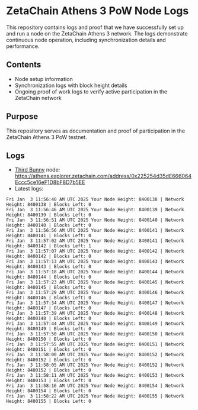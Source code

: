 # ZetaChain Athens 3 PoW Node Logs
This repository contains logs and proof that we have successfully set up and run a node on the ZetaChain Athens 3 network. The logs demonstrate continuous node operation, including synchronization details and performance.

## Contents
- Node setup information
- Synchronization logs with block height details
- Ongoing proof of work logs to verify active participation in the ZetaChain network

## Purpose
This repository serves as documentation and proof of participation in the ZetaChain Athens 3 PoW testnet.

## Logs

- [Third Bunny](https://thirdbunny.xyz/) node: https://athens.explorer.zetachain.com/address/0x225254d35dE666064Eccc5ce16eF1D8bF8D7b5EE
- Latest logs:
```
Fri Jan  3 11:56:40 AM UTC 2025 Your Node Height: 8400138 | Network Height: 8400138 | Blocks Left: 0
Fri Jan  3 11:56:46 AM UTC 2025 Your Node Height: 8400139 | Network Height: 8400139 | Blocks Left: 0
Fri Jan  3 11:56:51 AM UTC 2025 Your Node Height: 8400140 | Network Height: 8400140 | Blocks Left: 0
Fri Jan  3 11:56:56 AM UTC 2025 Your Node Height: 8400141 | Network Height: 8400141 | Blocks Left: 0
Fri Jan  3 11:57:02 AM UTC 2025 Your Node Height: 8400141 | Network Height: 8400142 | Blocks Left: 1
Fri Jan  3 11:57:07 AM UTC 2025 Your Node Height: 8400142 | Network Height: 8400142 | Blocks Left: 0
Fri Jan  3 11:57:13 AM UTC 2025 Your Node Height: 8400143 | Network Height: 8400143 | Blocks Left: 0
Fri Jan  3 11:57:18 AM UTC 2025 Your Node Height: 8400144 | Network Height: 8400144 | Blocks Left: 0
Fri Jan  3 11:57:23 AM UTC 2025 Your Node Height: 8400145 | Network Height: 8400145 | Blocks Left: 0
Fri Jan  3 11:57:29 AM UTC 2025 Your Node Height: 8400146 | Network Height: 8400146 | Blocks Left: 0
Fri Jan  3 11:57:34 AM UTC 2025 Your Node Height: 8400147 | Network Height: 8400147 | Blocks Left: 0
Fri Jan  3 11:57:39 AM UTC 2025 Your Node Height: 8400148 | Network Height: 8400148 | Blocks Left: 0
Fri Jan  3 11:57:44 AM UTC 2025 Your Node Height: 8400149 | Network Height: 8400149 | Blocks Left: 0
Fri Jan  3 11:57:50 AM UTC 2025 Your Node Height: 8400150 | Network Height: 8400150 | Blocks Left: 0
Fri Jan  3 11:57:55 AM UTC 2025 Your Node Height: 8400151 | Network Height: 8400151 | Blocks Left: 0
Fri Jan  3 11:58:00 AM UTC 2025 Your Node Height: 8400152 | Network Height: 8400152 | Blocks Left: 0
Fri Jan  3 11:58:05 AM UTC 2025 Your Node Height: 8400152 | Network Height: 8400152 | Blocks Left: 0
Fri Jan  3 11:58:11 AM UTC 2025 Your Node Height: 8400153 | Network Height: 8400153 | Blocks Left: 0
Fri Jan  3 11:58:16 AM UTC 2025 Your Node Height: 8400154 | Network Height: 8400154 | Blocks Left: 0
Fri Jan  3 11:58:22 AM UTC 2025 Your Node Height: 8400155 | Network Height: 8400155 | Blocks Left: 0
```

